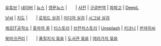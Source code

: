 [유튜브](https://www.youtube.com) | [네이버](https://www.naver.com) | [뉴스](https://news.naver.com) | [영문뉴스](https://english.hani.co.kr/arti/english_edition) |　　| [사전](https://dict.naver.com) | [구글번역](https://translate.google.co.kr/?hl=ko&tab=TT) | [파파고](https://papago.naver.com/?sk=auto&tk=en) | [DeepL](https://www.deepl.com/en/write)  

[날씨](https://www.weather.go.kr/w/weather/forecast/short-term.do) | [지도](https://map.naver.com/) |　　|
[로워드 실검](https://loword.co.kr/keywordTrend) | [미디어 실검](https://kdx.kr/service/searchtrend/view) | [시그널 실검](https://signal.bz/)

[제로IT공작소](https://blog.naver.com/zmsgfc) | 
[홍차의 꿈](https://jsb000.tistory.com/) | 
[티스토리](https://www.tistory.com/category/current) | 
[브런치스토리](https://brunch.co.kr/now) | 
[Unsplash](https://unsplash.com/ko) | 
[키크니](https://imginn.com/keykney/) | 
[펀자이씨](https://imginn.com/punj_toon/)

[북마크관리](https://github.com/bigtom77/bookmark/tree/main) |　　| [품질지식 묶음](./quality.md) | [도서관 묶음](./library.md) | [여러가지 묶음](./various.md)  

